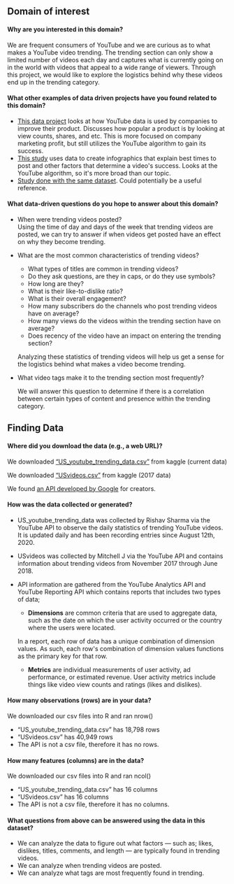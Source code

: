 ## Domain of interest

#### Why are you interested in this domain?
We are frequent consumers of YouTube and we are curious as to what makes a YouTube video trending. The trending section can only show a limited number of videos each day and captures what is currently going on in the world with videos that appeal to a wide range of viewers. Through this project, we would like to explore the logistics behind why these videos end up in the trending category.

#### What other examples of data driven projects have you found related to this domain?
- [This data project](https://scholarworks.calstate.edu/downloads/k3569434b) looks at how YouTube data is used by companies to improve their product. Discusses how popular a product is by looking at view counts, shares, and etc. This is more focused on company marketing profit, but still utilizes the YouTube algorithm to gain its success.
- [This study](https://www.appypie.com/how-youtube-algorithm-works) uses data to create infographics that explain best times to post and other factors that determine a video's success. Looks at the YouTube algorithm, so it's more broad than our topic.
- [Study done with the same dataset](https://towardsdatascience.com/why-study-statistics-behind-youtube-trending-videos-231b72c81256). Could potentially be a useful reference.

#### What data-driven questions do you hope to answer about this domain?
- When were trending videos posted?  
  Using the time of day and days of the week that trending videos are posted, we can try to answer if when videos get posted have an effect on why they become trending.

- What are the most common characteristics of trending videos?  
  - What types of titles are common in trending videos?
  - Do they ask questions, are they in caps, or do they use symbols?
  - How long are they?
  - What is their like-to-dislike ratio?
  - What is their overall engagement?  
  - How many subscribers do the channels who post trending videos have on average?
  - How many views do the videos within the trending section have on average?
  - Does recency of the video have an impact on entering the trending section?  

  Analyzing these statistics of trending videos will help us get a sense for the logistics behind what makes a video become trending.

- What video tags make it to the trending section most frequently?

  We will answer this question to determine if there is a correlation between certain types of content and presence within the trending category.

## Finding Data
#### Where did you download the data (e.g., a web URL)?    

We downloaded [“US_youtube_trending_data.csv”](https://www.kaggle.com/rsrishav/youtube-trending-video-dataset?select=US_youtube_trending_data.csv) from kaggle (current data)

We downloaded [“USvideos.csv”](https://www.kaggle.com/datasnaek/youtube-new?select=USvideos.csv) from kaggle (2017 data)

We found [an API developed by Google](https://developers.google.com/youtube/analytics) for creators.


#### How was the data collected or generated?
- US_youtube_trending_data was collected by Rishav Sharma via the YouTube API to observe the daily statistics of trending YouTube videos. It is updated daily and has been recording entries since August 12th, 2020.
- USvideos was collected by Mitchell J via the YouTube API and contains information about trending videos from November 2017 through June 2018.
- API information are gathered from the  YouTube Analytics API and YouTube Reporting API which contains reports that includes two types of data;
    - **Dimensions** are common criteria that are used to aggregate data, such as the date on which the user activity occurred or the country where the users were located.

    In a report, each row of data has a unique combination of dimension values. As such, each row's combination of dimension values functions as the primary key for that row.
   - **Metrics** are individual measurements of user activity, ad performance, or estimated revenue. User activity metrics include things like video view counts and ratings (likes and dislikes).


#### How many observations (rows) are in your data?
We downloaded our csv files into R and ran nrow()
- “US_youtube_trending_data.csv” has 18,798 rows
- “USvideos.csv” has 40,949 rows
- The API is not a csv file, therefore it has no rows.

#### How many features (columns) are in the data?
We downloaded our csv files into R and ran ncol()
- “US_youtube_trending_data.csv” has 16 columns
- “USvideos.csv” has 16 columns
- The API is not a csv file, therefore it has no columns.

#### What questions from above can be answered using the data in this dataset?
- We can analyze the data to figure out what factors — such as; likes, dislikes, titles, comments, and length — are typically found in trending videos.
- We can analyze when trending videos are posted.
- We can analyze what tags are most frequently found in trending.

